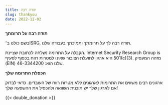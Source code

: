 ```yaml
---
title: תודה רבה
slug: thankyou
date: 2022-12-02
---
```


  <div class="container">
    <p><strong>תודה רבה על תרומתך</strong></p>
    <p>בשם כולנו ב־ISRG, תודה רבה לך על תרומתך ותמיכתך בעבודה שלנו.</p>
    <p>הקבלה על התרומה נשלחה לכתובת שציינת. Internet Security Research Group is היא ארגון לתועלת הציבור שאינו למטרות רווח בכפוף לסעיף ‎501(c)(3)‎. מזהה המעסיק (EIN) שלנו הוא: 46-3344200.</p>
    <p class="pt-2"><strong>הכפלת התרומה שלך</strong></p>
    <p>ארגונים רבים משווים את התרומות לארגונים ללא מטרות רווח של העובדים. כדאי לבדוק אם לארגון שלך יש תוכנית השוואה ולהכפיל את ההשפעה שלך!</p>
    <div class="pt-2">
      {{< double_donation >}}
    </div>
  </div>
